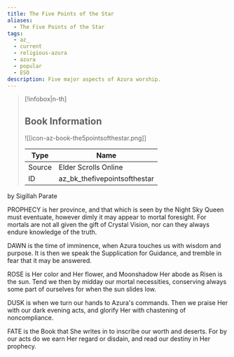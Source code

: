 ```yaml
---
title: The Five Points of the Star
aliases:
  - The Five Points of the Star
tags:
  - az_
  - current
  - religious-azura
  - azura
  - popular
  - ESO
description: Five major aspects of Azura worship.
---
```

> [!infobox|n-th]
> 
> ## Book Information
> 
> ![[icon-az-book-the5pointsofthestar.png]]
> 
> | Type | Name |
> | --- | --- |
> | Source | Elder Scrolls Online |
> | ID | az_bk_thefivepointsofthestar |

by Sigillah Parate  

PROPHECY is her province, and that which is seen by the Night Sky Queen must eventuate, however dimly it may appear to mortal foresight. For mortals are not all given the gift of Crystal Vision, nor can they always endure knowledge of the truth.

DAWN is the time of imminence, when Azura touches us with wisdom and purpose. It is then we speak the Supplication for Guidance, and tremble in fear that it may be answered.  
  
ROSE is Her color and Her flower, and Moonshadow Her abode as Risen is the sun. Tend we then by midday our mortal necessities, conserving always some part of ourselves for when the sun slides low.
  
DUSK is when we turn our hands to Azura's commands. Then we praise Her with our dark evening acts, and glorify Her with chastening of noncompliance.  
  
FATE is the Book that She writes in to inscribe our worth and deserts. For by our acts do we earn Her regard or disdain, and read our destiny in Her prophecy.